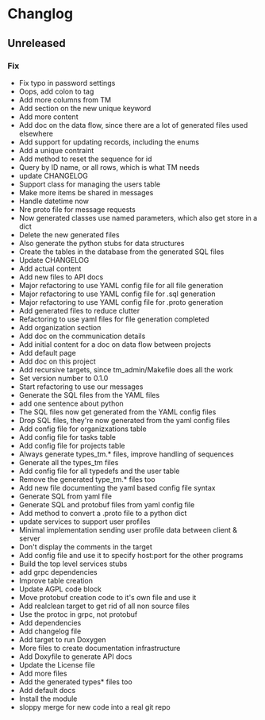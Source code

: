 # Changlog

## Unreleased

### Fix

- Fix typo in password settings
- Oops, add colon to tag
- Add more columns from TM
- Add section on the new unique keyword
- Add more content
- Add doc on the data flow, since there are a lot of generated files used elsewhere
- Add support for updating records, including the enums
- Add a unique contraint
- Add method to reset the sequence for id
- Query by ID name, or all rows, which is what TM needs
- update CHANGELOG
- Support class for managing the users table
- Make more items be shared in messages
- Handle datetime now
- Nre proto file for message requests
- Now generated classes use named parameters, which also get store in a dict
- Delete the new generated files
- Also generate the python stubs for data structures
- Create the tables in the database from the generated SQL files
- Update CHANGELOG
- Add actual content
- Add new files to API docs
- Major refactoring to use YAML config file for all file generation
- Major refactoring to use YAML config file for .sql generation
- Major refactoring to use YAML config file for .proto generation
- Add generated files to reduce clutter
- Refactoring to use yaml files for file generation completed
- Add organization section
- Add doc on the communication details
- Add initial content for a doc on data flow between projects
- Add default page
- Add doc on this project
- Add recursive targets, since tm_admin/Makefile does all the work
- Set version number to 0.1.0
- Start refactoring to use our messages
- Generate the SQL files from the YAML files
- add one sentence about python
- The SQL files now get generated from the YAML config files
- Drop SQL files, they're now generated from the yaml config files
- Add config file for organizxations table
- Add config file for tasks table
- Add config file for projects table
- Always generate types_tm.* files, improve handling of sequences
- Generate all the types_tm files
- Add config file for all typedefs and the user table
- Remove the generated type_tm.* files too
- Add new file documenting the yaml based config file syntax
- Generate SQL from yaml file
- Generate SQL and protobuf files from yaml config file
- Add method to convert a .proto file to a python dict
- update services to support user profiles
- Minimal implementation sending user profile data between client & server
- Don't display the comments in the target
- Add config file and use it to specify host:port for the other programs
- Build the top level services stubs
- add grpc dependencies
- Improve table creation
- Update AGPL code block
- Move protobuf creation code to it's own file and use it
- Add realclean target to get rid of all non source files
- Use the protoc in grpc, not protobuf
- Add dependencies
- Add changelog file
- Add target to run Doxygen
- More files to create documentation infrastructure
- Add Doxyfile to generate API docs
- Update the License file
- Add more files
- Add the generated types* files too
- Add default docs
- Install the module
- sloppy merge for new code into a real git repo
